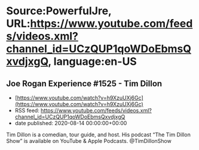 # Source:PowerfulJre, URL:https://www.youtube.com/feeds/videos.xml?channel_id=UCzQUP1qoWDoEbmsQxvdjxgQ, language:en-US

## Joe Rogan Experience #1525 - Tim Dillon
 - [https://www.youtube.com/watch?v=h9XzuUXj6Gc](https://www.youtube.com/watch?v=h9XzuUXj6Gc)
 - RSS feed: https://www.youtube.com/feeds/videos.xml?channel_id=UCzQUP1qoWDoEbmsQxvdjxgQ
 - date published: 2020-08-14 00:00:00+00:00

Tim Dillon is a comedian, tour guide, and host. His podcast “The Tim Dillon Show” is available on YouTube & Apple Podcasts. @TimDillonShow

